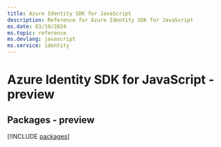 ```yaml
---
title: Azure Identity SDK for JavaScript
description: Reference for Azure Identity SDK for JavaScript
ms.date: 03/19/2024
ms.topic: reference
ms.devlang: javascript
ms.service: identity
---
```

# Azure Identity SDK for JavaScript - preview
## Packages - preview
[!INCLUDE [packages](identity-index.md)]